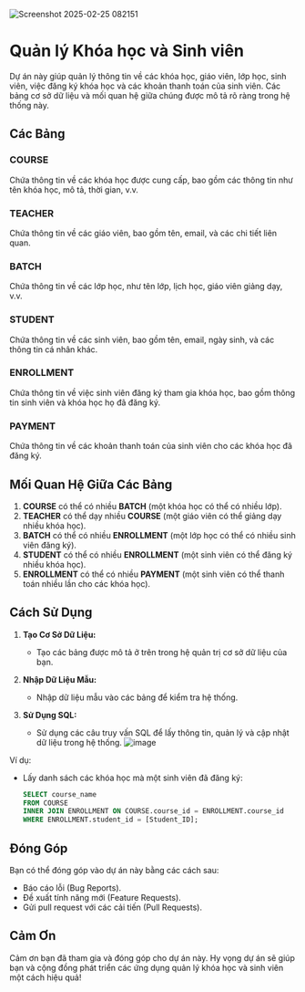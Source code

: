 
![Screenshot 2025-02-25 082151](https://github.com/user-attachments/assets/9752c45c-0410-4b36-8dd5-563a3f5658b7)
# Quản lý Khóa học và Sinh viên

Dự án này giúp quản lý thông tin về các khóa học, giáo viên, lớp học, sinh viên, việc đăng ký khóa học và các khoản thanh toán của sinh viên. Các bảng cơ sở dữ liệu và mối quan hệ giữa chúng được mô tả rõ ràng trong hệ thống này.

## Các Bảng

### **COURSE**
Chứa thông tin về các khóa học được cung cấp, bao gồm các thông tin như tên khóa học, mô tả, thời gian, v.v.

### **TEACHER**
Chứa thông tin về các giáo viên, bao gồm tên, email, và các chi tiết liên quan.

### **BATCH**
Chứa thông tin về các lớp học, như tên lớp, lịch học, giáo viên giảng dạy, v.v.

### **STUDENT**
Chứa thông tin về các sinh viên, bao gồm tên, email, ngày sinh, và các thông tin cá nhân khác.

### **ENROLLMENT**
Chứa thông tin về việc sinh viên đăng ký tham gia khóa học, bao gồm thông tin sinh viên và khóa học họ đã đăng ký.

### **PAYMENT**
Chứa thông tin về các khoản thanh toán của sinh viên cho các khóa học đã đăng ký.

## Mối Quan Hệ Giữa Các Bảng

1. **COURSE** có thể có nhiều **BATCH** (một khóa học có thể có nhiều lớp).
2. **TEACHER** có thể dạy nhiều **COURSE** (một giáo viên có thể giảng dạy nhiều khóa học).
3. **BATCH** có thể có nhiều **ENROLLMENT** (một lớp học có thể có nhiều sinh viên đăng ký).
4. **STUDENT** có thể có nhiều **ENROLLMENT** (một sinh viên có thể đăng ký nhiều khóa học).
5. **ENROLLMENT** có thể có nhiều **PAYMENT** (một sinh viên có thể thanh toán nhiều lần cho các khóa học).

## Cách Sử Dụng

1. **Tạo Cơ Sở Dữ Liệu:**
   - Tạo các bảng được mô tả ở trên trong hệ quản trị cơ sở dữ liệu của bạn.
   
2. **Nhập Dữ Liệu Mẫu:**
   - Nhập dữ liệu mẫu vào các bảng để kiểm tra hệ thống.
   
3. **Sử Dụng SQL:**
   - Sử dụng các câu truy vấn SQL để lấy thông tin, quản lý và cập nhật dữ liệu trong hệ thống.
![image](https://github.com/user-attachments/assets/c79fe021-adb1-44a5-821e-30147fc6acd1)

Ví dụ:
   - Lấy danh sách các khóa học mà một sinh viên đã đăng ký:
     ```sql
     SELECT course_name
     FROM COURSE
     INNER JOIN ENROLLMENT ON COURSE.course_id = ENROLLMENT.course_id
     WHERE ENROLLMENT.student_id = [Student_ID];
     ```

## Đóng Góp

Bạn có thể đóng góp vào dự án này bằng các cách sau:

- Báo cáo lỗi (Bug Reports).
- Đề xuất tính năng mới (Feature Requests).
- Gửi pull request với các cải tiến (Pull Requests).

## Cảm Ơn

Cảm ơn bạn đã tham gia và đóng góp cho dự án này. Hy vọng dự án sẽ giúp bạn và cộng đồng phát triển các ứng dụng quản lý khóa học và sinh viên một cách hiệu quả!


